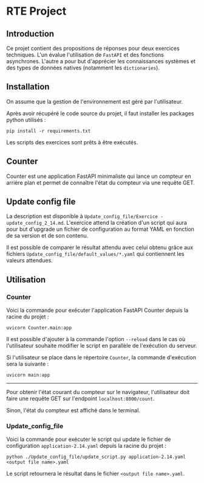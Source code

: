 # RTE Project

## Introduction
Ce projet contient des propositions de réponses pour deux exercices techniques. L'un évalue l'utilisation de `FastAPI` et des fonctions asynchrones. L'autre a pour but d'apprécier les connaissances systèmes et des types de données natives (notamment les `dictionaries`).

## Installation
On assume que la gestion de l'environnement est géré par l'utilisateur.

Après avoir récupéré le code source du projet, il faut installer les packages python utilisés :
```
pip install -r requirements.txt 
```

Les scripts des exercices sont prêts à être exécutés.

## Counter
Counter est une application FastAPI minimaliste qui lance un compteur en arrière plan et permet de connaître l'état du compteur via une requête GET.

## Update config file
La description est disponible à `Update_config_file/Exercice - update_config_2_14.md`. L'exercice attend la création d'un script qui aura pour but d'upgrade un fichier de configuration au format YAML en fonction de sa version et de son contenu.

Il est possible de comparer le résultat attendu avec celui obtenu grâce aux fichiers `Update_config_file/default_values/*.yaml` qui contiennent les valeurs attendues.

## Utilisation
### Counter
Voici la commande pour exécuter l'application FastAPI Counter depuis la racine du projet :
```
uvicorn Counter.main:app
```

Il est possible d'ajouter à la commande l'option `--reload` dans le cas où l'utilisateur souhaite modifier le script en parallèle de l'exécution du serveur.

Si l'utilisateur se place dans le répertoire `Counter`, la commande d'exécution sera la suivante :
```
uvicorn main:app
```
---
Pour obtenir l'état courant du compteur sur le navigateur, l'utilisateur doit faire une requête GET sur l'endpoint `localhost:8000/count`.

Sinon, l'état du compteur est affiché dans le terminal.

### Update_config_file
Voici la commande pour exécuter le script qui update le fichier de configuration `application-2.14.yaml` depuis la racine du projet :
```
python ./Update_config_file/update_script.py application-2.14.yaml <output file name>.yaml
```

Le script retournera le résultat dans le fichier `<output file name>.yaml`.
